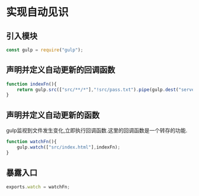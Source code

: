 # 实现自动见识

## 引入模块

```js
const gulp = require("gulp");
```

## 声明并定义自动更新的回调函数

```js
function indexFn(){
    return gulp.src(["src/**/*"],"!src/pass.txt").pipe(gulp.dest("server"));
}
```

## 声明并定义自动更新的函数

gulp监视到文件发生变化,立即执行回调函数.这里的回调函数是一个转存的功能.

```js
function watchFn(){
	gulp.watch(["src/index.html"],indexFn);
}
```

## 暴露入口

```js
exports.watch = watchFn;
```



